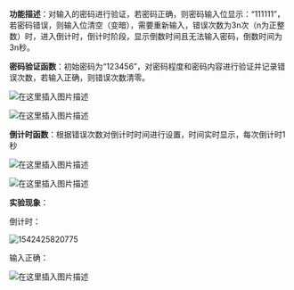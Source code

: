**功能描述**：对输入的密码进行验证，若密码正确，则密码输入位显示：“111111”，若密码错误，则输入位清空（变暗），需要重新输入，错误次数为3n次（n为正整数）时，进入倒计时，倒计时阶段，显示倒数时间且无法输入密码，倒数时间为3n秒。

**密码验证函数**：初始密码为“123456”，对密码程度和密码内容进行验证并记录错误次数，若输入正确，则错误次数清零。

![在这里插入图片描述](https://img-blog.csdnimg.cn/20181117110232539.png?x-oss-process=image/watermark,type_ZmFuZ3poZW5naGVpdGk,shadow_10,text_aHR0cHM6Ly9ibG9nLmNzZG4ubmV0L3FxXzM2MzAzODYy,size_16,color_FFFFFF,t_70)

![在这里插入图片描述](https://img-blog.csdnimg.cn/20181117110419909.png?x-oss-process=image/watermark,type_ZmFuZ3poZW5naGVpdGk,shadow_10,text_aHR0cHM6Ly9ibG9nLmNzZG4ubmV0L3FxXzM2MzAzODYy,size_16,color_FFFFFF,t_70)

**倒计时函数**：根据错误次数对倒计时时间进行设置，时间实时显示，每次倒计时1秒

![在这里插入图片描述](https://img-blog.csdnimg.cn/20181117110649121.png?x-oss-process=image/watermark,type_ZmFuZ3poZW5naGVpdGk,shadow_10,text_aHR0cHM6Ly9ibG9nLmNzZG4ubmV0L3FxXzM2MzAzODYy,size_16,color_FFFFFF,t_70)

![在这里插入图片描述](https://img-blog.csdnimg.cn/20181117110822849.png)

**实验现象**：

倒计时：

![1542425820775](C:\Users\林俊浩\AppData\Roaming\Typora\typora-user-images\1542425820775.png)

输入正确：

![在这里插入图片描述](https://img-blog.csdnimg.cn/20181117113738796.png?x-oss-process=image/watermark,type_ZmFuZ3poZW5naGVpdGk,shadow_10,text_aHR0cHM6Ly9ibG9nLmNzZG4ubmV0L3FxXzM2MzAzODYy,size_16,color_FFFFFF,t_70)

